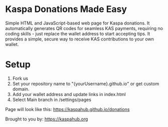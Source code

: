 # Kaspa Donations Made Easy
Simple HTML and JavaScript-based web page for Kaspa donations. It automatically generates QR codes for seamless KAS payments, requiring no coding skills - just replace the wallet address to start accepting tips. It provides a simple, secure way to receive KAS contributions to your own wallet.

# Setup
1) Fork us
2) Set your repository name to "{yourUsername}.github.io" or get custom domain.
3) Add your wallet address and update links in index.html
4) Select Main branch in /settings/pages

Page will look like this: https://kaspahub.github.io/donations

Brought to you by: https://kaspahub.org
